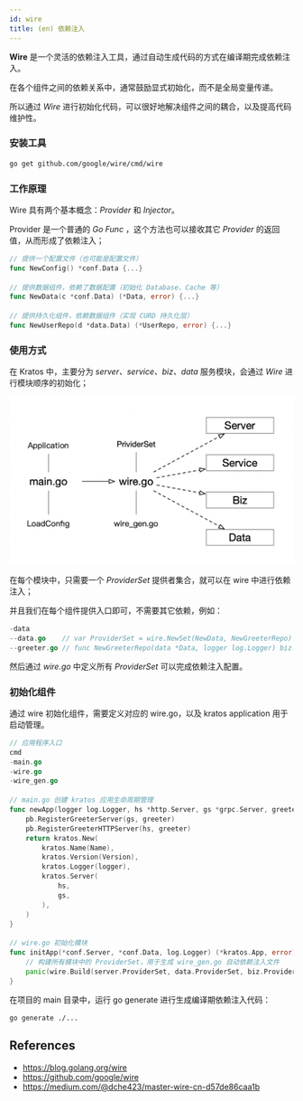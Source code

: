 ```yaml
---
id: wire
title: (en) 依赖注入
---
```


**Wire** 是一个灵活的依赖注入工具，通过自动生成代码的方式在编译期完成依赖注入。

在各个组件之间的依赖关系中，通常鼓励显式初始化，而不是全局变量传递。

所以通过 *Wire* 进行初始化代码，可以很好地解决组件之间的耦合，以及提高代码维护性。

### 安装工具

```bash
go get github.com/google/wire/cmd/wire
```

### 工作原理

Wire 具有两个基本概念：*Provider* 和 *Injector*。

Provider 是一个普通的 *Go Func* ，这个方法也可以接收其它 *Provider* 的返回值，从而形成了依赖注入；

```go
// 提供一个配置文件（也可能是配置文件）
func NewConfig() *conf.Data {...}

// 提供数据组件，依赖了数据配置（初始化 Database、Cache 等）
func NewData(c *conf.Data) (*Data, error) {...}

// 提供持久化组件，依赖数据组件（实现 CURD 持久化层）
func NewUserRepo(d *data.Data) (*UserRepo, error) {...}
```

### 使用方式

在 Kratos 中，主要分为 *server、service、biz、data* 服务模块，会通过 *Wire* 进行模块顺序的初始化；

<img src="/images/wire.png" alt="kratos ddd" width="650px" />

在每个模块中，只需要一个 *ProviderSet* 提供者集合，就可以在 wire 中进行依赖注入；

并且我们在每个组件提供入口即可，不需要其它依赖，例如：

```go
-data
--data.go    // var ProviderSet = wire.NewSet(NewData, NewGreeterRepo)
--greeter.go // func NewGreeterRepo(data *Data, logger log.Logger) biz.GreeterRepo {...}
```

然后通过 *wire.go* 中定义所有 *ProviderSet* 可以完成依赖注入配置。

### 初始化组件

通过 wire 初始化组件，需要定义对应的 wire.go，以及 kratos application 用于启动管理。

```go
// 应用程序入口
cmd
-main.go
-wire.go
-wire_gen.go

// main.go 创建 kratos 应用生命周期管理
func newApp(logger log.Logger, hs *http.Server, gs *grpc.Server, greeter *service.GreeterService) *kratos.App {
    pb.RegisterGreeterServer(gs, greeter)
    pb.RegisterGreeterHTTPServer(hs, greeter)
    return kratos.New(
        kratos.Name(Name),
        kratos.Version(Version),
        kratos.Logger(logger),
        kratos.Server(
            hs,
            gs,
        ),
    )
}

// wire.go 初始化模块
func initApp(*conf.Server, *conf.Data, log.Logger) (*kratos.App, error) {
    // 构建所有模块中的 ProviderSet，用于生成 wire_gen.go 自动依赖注入文件
    panic(wire.Build(server.ProviderSet, data.ProviderSet, biz.ProviderSet, service.ProviderSet, newApp))
}
```
在项目的 main 目录中，运行 go generate 进行生成编译期依赖注入代码：
```
go generate ./...
```

## References

* https://blog.golang.org/wire
* https://github.com/google/wire
* https://medium.com/@dche423/master-wire-cn-d57de86caa1b
